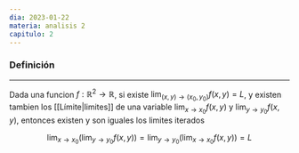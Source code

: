 ```yaml
---
dia: 2023-01-22
materia: analisis 2
capitulo: 2
---
```

### Definición
---
Dada una funcion $f : \mathbb{R}^2 \to \mathbb{R}$, si existe $\lim_{(x, y) \to (x_0, y_0)} f(x, y) = L$, y existen tambien los [[Límite|limites]] de una variable $\lim_{x \to x_0} f(x, y)$ y $\lim_{y \to y_0} f(x, y)$, entonces existen y son iguales los limites iterados

$$ \lim_{x \to x_0} \Big(\lim_{y \to y_0} f(x, y) \Big) = \lim_{y \to y_0} \Big(\lim_{x \to x_0} f(x, y) \Big) = L $$


